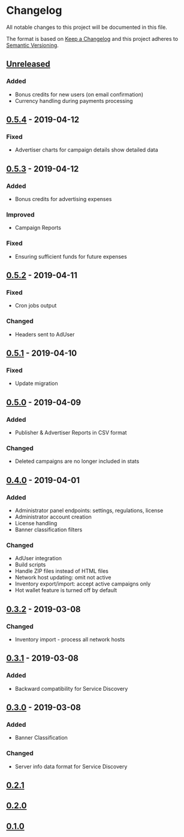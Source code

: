 # Changelog

All notable changes to this project will be documented in this file.

The format is based on [Keep a Changelog](https://keepachangelog.com/en/1.0.0/)
and this project adheres to [Semantic Versioning](https://semver.org/spec/v2.0.0.html).

## [Unreleased]
### Added
- Bonus credits for new users (on email confirmation)
- Currency handling during payments processing

## [0.5.4] - 2019-04-12
### Fixed
- Advertiser charts for campaign details show detailed data

## [0.5.3] - 2019-04-12
### Added
- Bonus credits for advertising expenses
### Improved
- Campaign Reports
### Fixed
- Ensuring sufficient funds for future expenses 

## [0.5.2] - 2019-04-11
### Fixed
- Cron jobs output
### Changed
- Headers sent to AdUser

## [0.5.1] - 2019-04-10
### Fixed
- Update migration

## [0.5.0] - 2019-04-09
### Added
- Publisher & Advertiser Reports in CSV format 

### Changed
- Deleted campaigns are no longer included in stats
 
## [0.4.0] - 2019-04-01
### Added 
- Administrator panel endpoints: settings, regulations, license
- Administrator account creation
- License handling
- Banner classification filters

### Changed
- AdUser integration
- Build scripts
- Handle ZIP files instead of HTML files
- Network host updating: omit not active
- Inventory export/import: accept active campaigns only
- Hot wallet feature is turned off by default

## [0.3.2] - 2019-03-08
### Changed
- Inventory import - process all network hosts

## [0.3.1] - 2019-03-08
### Added 
- Backward compatibility for Service Discovery 

## [0.3.0] - 2019-03-08
### Added
- Banner Classification

### Changed
- Server info data format for Service Discovery 

## [0.2.1]

## [0.2.0]

## [0.1.0]

[Unreleased]: https://github.com/adshares/adserver/compare/v0.5.4...develop
[0.5.4]: https://github.com/adshares/adserver/compare/v0.5.3...v0.5.4
[0.5.3]: https://github.com/adshares/adserver/compare/v0.5.2...v0.5.3
[0.5.2]: https://github.com/adshares/adserver/compare/v0.5.1...v0.5.2
[0.5.1]: https://github.com/adshares/adserver/compare/v0.5.0...v0.5.1
[0.5.0]: https://github.com/adshares/adserver/compare/v0.4.0...v0.5.0
[0.4.0]: https://github.com/adshares/adserver/compare/v0.3.2...v0.4.0
[0.3.2]: https://github.com/adshares/adserver/compare/v0.3.1...v0.3.2
[0.3.1]: https://github.com/adshares/adserver/compare/v0.3.0...v0.3.1
[0.3.0]: https://github.com/adshares/adserver/compare/v0.2.1...v0.3.0
[0.2.1]: https://github.com/adshares/adserver/compare/v0.2.0...v0.2.1
[0.2.0]: https://github.com/adshares/adserver/compare/v0.1.0...v0.2.0
[0.1.0]: https://github.com/adshares/adserver/compare/8ebb8fc381267dec45126342f52c2e18bf9946aa...v0.1.0
